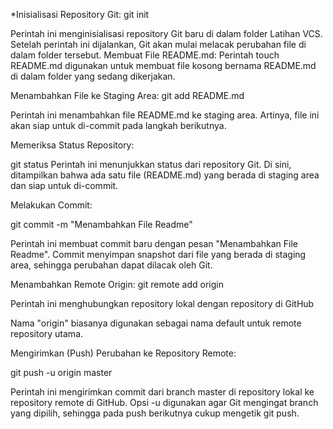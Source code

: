 *Inisialisasi Repository Git: git init

Perintah ini menginisialisasi repository Git baru di dalam folder Latihan VCS. Setelah perintah ini dijalankan, Git akan mulai melacak perubahan file di dalam folder tersebut. Membuat File README.md: Perintah touch README.md digunakan untuk membuat file kosong bernama README.md di dalam folder yang sedang dikerjakan.

Menambahkan File ke Staging Area: git add README.md

Perintah ini menambahkan file README.md ke staging area. Artinya, file ini akan siap untuk di-commit pada langkah berikutnya.

Memeriksa Status Repository:

git status Perintah ini menunjukkan status dari repository Git. Di sini, ditampilkan bahwa ada satu file (README.md) yang berada di staging area dan siap untuk di-commit.

Melakukan Commit:

git commit -m "Menambahkan File Readme"

Perintah ini membuat commit baru dengan pesan "Menambahkan File Readme". Commit menyimpan snapshot dari file yang berada di staging area, sehingga perubahan dapat dilacak oleh Git.

Menambahkan Remote Origin: git remote add origin

Perintah ini menghubungkan repository lokal dengan repository di GitHub 

Nama "origin" biasanya digunakan sebagai nama default untuk remote repository utama.

Mengirimkan (Push) Perubahan ke Repository Remote:

git push -u origin master

Perintah ini mengirimkan commit dari branch master di repository lokal ke repository remote di GitHub. Opsi -u digunakan agar Git mengingat branch yang dipilih, sehingga pada push berikutnya cukup mengetik git push.

